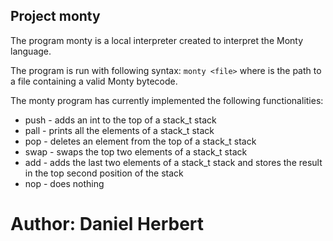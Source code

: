 ## Project monty ## 

The program monty is a local interpreter created to interpret the Monty language.

The program is run with following syntax:
` monty <file> `
where *<file>* is the path to a file containing a valid Monty bytecode.

The monty program has currently implemented the following functionalities:
* push - adds an int to the top of a stack_t stack
* pall - prints all the elements of a stack_t stack
* pop - deletes an element from the top of a stack_t stack
* swap - swaps the top two elements of a stack_t stack
* add - adds the last two elements of a stack_t stack and stores the result in the top second position of the stack
* nop - does nothing

# Author: Daniel Herbert #

